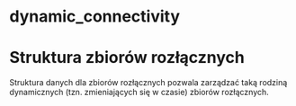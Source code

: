 dynamic_connectivity
====================
# Struktura zbiorów rozłącznych

Struktura danych dla zbiorów rozłącznych pozwala zarządzać
taką rodziną dynamicznych (tzn. zmieniających się w czasie)
zbiorów rozłącznych.

